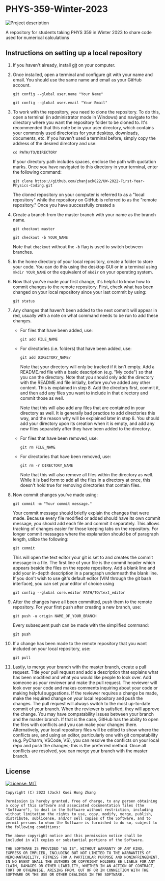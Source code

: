 # PHYS-359-Winter-2023
![Project description](https://img.shields.io/badge/classwork-shared%20scripts%20-blue)

A repository for students taking PHYS 359 in Winter 2023 to share code used for numerical calculations

## Instructions on setting up a local repository

1. If you haven't already, install [git](https://git-scm.com/book/en/v2/Getting-Started-Installing-Git) on your computer.

2. Once installed, open a terminal and configure git with your name and email. You should use the same name and email as your GitHub account.
    ```console
    git config --global user.name "Your Name"
    ```
    ```console
    git config --global user.email "Your Email"
    ```

3. To work with the repository, you need to clone the repository. To do this, open a terminal (in administrator mode in Windows) and navigate to the directory where you want the repository folder to be cloned to. It's recommended that this note be in your user directory, which contains your commonly used directories for your desktop, downloads, documents, etc. If you haven't used a terminal before, simply copy the address of the desired directory and use:
    ```console
    cd PATH/TO/DIRECTORY
    ```
    If your directory path includes spaces, enclose the path with quotation marks. Once you have navigated to this directory in your terminal, enter the following command:
    ```console
    git clone https://github.com/zhanjack822/UW-2022-First-Year-Physics-Coding.git
    ```
    The cloned repository on your computer is referred to as a "local repository" while the repository on GitHub is referred to as the "remote repository." Once you have successfully created a 
    
4. Create a branch from the master branch with your name as the branch name.
    ```console
    git checkout master
    ```
    ```console
    git checkout -b YOUR_NAME
    ```
    Note that `checkout` without the `-b` flag is used to switch between branches.

5. In the home directory of your local repository, create a folder to store your code. You can do this using the desktop GUI or in a terminal using `mkdir YOUR_NAME` or the equivalent of `mkdir` on your operating system.

6. Now that you've made your first change, it's helpful to know how to commit changes to the remote repository. First, check what has been changed on your local repository since your last commit by using:
    ```console
    git status
    ```
    
7. Any changes that haven't been added to the next commit will appear in red, usually with a note on what command needs to be run to add these changes.
    * For files that have been added, use:
        ```console
        git add FILE_NAME
        ```
    * For directories (i.e. folders) that have been added, use:
        ```console
        git add DIRECTORY_NAME/
        ```

        Note that your directory will only be tracked if it isn't empty. Add a README.md file with a basic description (e.g. "My code") so that you can the directory. Note that you should only add the directory with the README.md file initially, before you've added any other content. This is explained in step 8. Add the directory first, commit it, and then add any files you want to include in that directory and commit those as well.

        Note that this will also add any files that are contained in your directory as well. It is generally bad practice to add directories this way, and the reason why will be explained later in step 8. You should add your directory upon its creation when it is empty, and add any new files separately after they have been added to the directory.

    * For files that have been removed, use:
        ```console
        git rm FILE_NAME
        ```
    * For directories that have been removed, use:
        ```console
        git rm -r DIRECTORY_NAME
        ```
        Note that this will also remove all files within the directory as well. While it is bad form to add all the files in a directory at once, this doesn't hold true for removing directories that contain files.
        
8. Now commit changes you've made using:
    ```console
    git commit -m "Your commit message."
    ```
    Your commit message should briefly explain the changes that were made. Because every file modified or added should have its own commit message, you should add each file and commit it separately. This allows tracking of changes easier for those keeping tabs on the repository. For longer commit messages where the explanation should be of paragraph length, utilize the following:
    ```console
    git commit
    ```
    This will open the text editor your git is set to and creates the commit message in a file. The first line of your file is the commit header which appears beside the files on the repote repository. Add a blank line and add your in-depth description in a paragraph underneath the blank line. If you don't wish to use git's default editor (VIM through the git bash interface), you can set your editor of choice using 
    ```console
    git config --global core.editor PATH/TO/text_editor
    ```
    
9. After the changes have all been committed, push them to the remote repository. For your first push after creating a new branch, use:
    ```console
    git push -u origin NAME_OF_YOUR_BRANCH
    ```
    Every subsequent push can be made with the simplified command:
    ```console
    git push
    ```
10. If a change has been made to the remote repository that you want included on your local repository, use:
    ```console
    git pull
    ```
    
11. Lastly, to merge your branch with the master branch, create a pull request. Title your pull request and add a description that explains what has been modified and what you would like people to look over. Add someone as your reviewer and make the pull request. The reviewer will look over your code and makes comments inquiring about your code or making helpful suggestions. If the reviewer requires a change be made, make the required change on your local repository and push the changes. The pull request will always switch to the most up-to-date commit of your branch. When the reviewer is satisfied, they will approve the change. You may have compatability issues between your branch and the master branch. If that is the case, GitHub has the ability to open the files with conflicts and you can make your changes there. Alternatively, your local repository files will be edited to show where the conflicts are, and using an editor, particularly one with git compatability (e.g. PyCharm, VSCode, VS), you can resolve the conflicts on your local repo and push the changes; this is the preferred method. Once all conflicts are resolved, you can merge your branch with the master branch.

## License
[![License: MIT](https://img.shields.io/badge/License-MIT-yellow.svg)](https://opensource.org/licenses/MIT)
```
Copyright (C) 2023 (Jack) Kuei Hung Zhang

Permission is hereby granted, free of charge, to any person obtaining a copy of this software and associated documentation files (the "Software"), to deal in the Software without restriction, including without limitation the rights to use, copy, modify, merge, publish, distribute, sublicense, and/or sell copies of the Software, and to permit persons to whom the Software is furnished to do so, subject to the following conditions:

The above copyright notice and this permission notice shall be included in all copies or substantial portions of the Software.

THE SOFTWARE IS PROVIDED "AS IS", WITHOUT WARRANTY OF ANY KIND, EXPRESS OR IMPLIED, INCLUDING BUT NOT LIMITED TO THE WARRANTIES OF MERCHANTABILITY, FITNESS FOR A PARTICULAR PURPOSE AND NONINFRINGEMENT. IN NO EVENT SHALL THE AUTHORS OR COPYRIGHT HOLDERS BE LIABLE FOR ANY CLAIM, DAMAGES OR OTHER LIABILITY, WHETHER IN AN ACTION OF CONTRACT, TORT OR OTHERWISE, ARISING FROM, OUT OF OR IN CONNECTION WITH THE SOFTWARE OR THE USE OR OTHER DEALINGS IN THE SOFTWARE.
```
